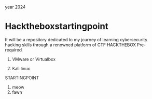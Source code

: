 year 2024
# Hacktheboxstartingpoint
It will be a repository dedicated to my journey of learning cybersecurity hacking skills through a renowned platform of CTF HACKTHEBOX
Pre-required
1. VMware or Virtualbox
   
3. Kali linux
  
STARTINGPOINT
1. meow
2. fawn
